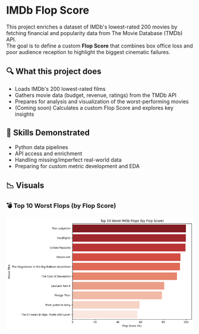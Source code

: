 # IMDb Flop Score

This project enriches a dataset of IMDb's lowest-rated 200 movies by fetching financial and popularity data from The Movie Database (TMDb) API.  
The goal is to define a custom **Flop Score** that combines box office loss and poor audience reception to highlight the biggest cinematic failures.

## 🔍 What this project does

- Loads IMDb's 200 lowest-rated films
- Gathers movie data (budget, revenue, ratings) from the TMDb API
- Prepares for analysis and visualization of the worst-performing movies
- (Coming soon) Calculates a custom Flop Score and explores key insights


## 🧠 Skills Demonstrated

- Python data pipelines
- API access and enrichment
- Handling missing/imperfect real-world data
- Preparing for custom metric development and EDA

## 📉 Visuals

### 💣 Top 10 Worst Flops (by Flop Score)

![Top 10 Flops](visuals/top_10_flops_chart.png)
